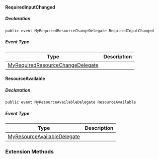 #### RequiredInputChanged

##### Declaration

```
public event MyRequiredResourceChangeDelegate RequiredInputChanged
```

##### Event Type

| Type | Description |
| --- | --- |
| [MyRequiredResourceChangeDelegate](https://keensoftwarehouse.github.io/SpaceEngineersModAPI/api/Sandbox.Game.EntityComponents.MyRequiredResourceChangeDelegate.html) |     |

#### ResourceAvailable

##### Declaration

```
public event MyResourceAvailableDelegate ResourceAvailable
```

##### Event Type

| Type | Description |
| --- | --- |
| [MyResourceAvailableDelegate](https://keensoftwarehouse.github.io/SpaceEngineersModAPI/api/Sandbox.Game.EntityComponents.MyResourceAvailableDelegate.html) |     |

### Extension Methods